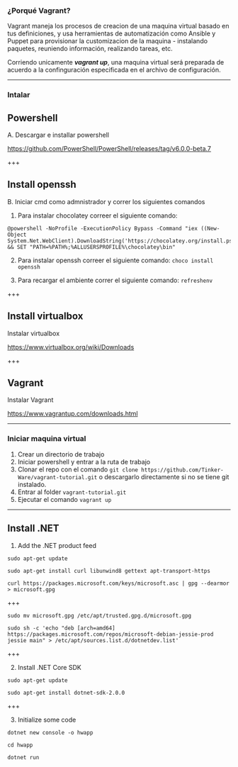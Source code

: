 ### ¿Porqué Vagrant?

Vagrant maneja los procesos de creacion de una maquina virtual basado en tus definiciones, y usa herramientas de automatización como Ansible y Puppet para provisionar la customizacion de la maquina - instalando paquetes, reuniendo información, realizando tareas, etc.

Corriendo unicamente ***vagrant up***, una maquina virtual será preparada de acuerdo a la confinguración especificada en el archivo de configuración.

---

### Intalar

## Powershell

A. Descargar e installar powershell

https://github.com/PowerShell/PowerShell/releases/tag/v6.0.0-beta.7

+++

## Install openssh

B. Iniciar cmd como admnistrador y correr los siguientes comandos

1. Para instalar chocolatey correer el siguiente comando:

```
@powershell -NoProfile -ExecutionPolicy Bypass -Command "iex ((New-Object System.Net.WebClient).DownloadString('https://chocolatey.org/install.ps1'))" && SET "PATH=%PATH%;%ALLUSERSPROFILE%\chocolatey\bin"
```

2. Para instalar openssh correer el siguiente comando:
```choco install openssh```

3. Para recargar el ambiente correr el siguiente comando:
```refreshenv```

+++

## Install virtualbox

Instalar virtualbox

https://www.virtualbox.org/wiki/Downloads

+++

## Vagrant

Instalar Vagrant

https://www.vagrantup.com/downloads.html

---

### Iniciar maquina virtual

1. Crear un directorio de trabajo
2. Iniciar powershell y entrar a la ruta de trabajo
3. Clonar el repo con el comando `git clone https://github.com/Tinker-Ware/vagrant-tutorial.git` o descargarlo directamente si no se tiene git instalado.
3. Entrar al folder `vagrant-tutorial.git`
4. Ejecutar el comando `vagrant up`

---

## Install .NET

1. Add the .NET product feed

```
sudo apt-get update
```

```
sudo apt-get install curl libunwind8 gettext apt-transport-https
```

```
curl https://packages.microsoft.com/keys/microsoft.asc | gpg --dearmor > microsoft.gpg
```

+++

```
sudo mv microsoft.gpg /etc/apt/trusted.gpg.d/microsoft.gpg
```

```
sudo sh -c 'echo "deb [arch=amd64] https://packages.microsoft.com/repos/microsoft-debian-jessie-prod jessie main" > /etc/apt/sources.list.d/dotnetdev.list'
```

+++

2. Install .NET Core SDK

```sudo apt-get update```

```sudo apt-get install dotnet-sdk-2.0.0```

+++

3. Initialize some code

```dotnet new console -o hwapp```

```cd hwapp```

```dotnet run```
